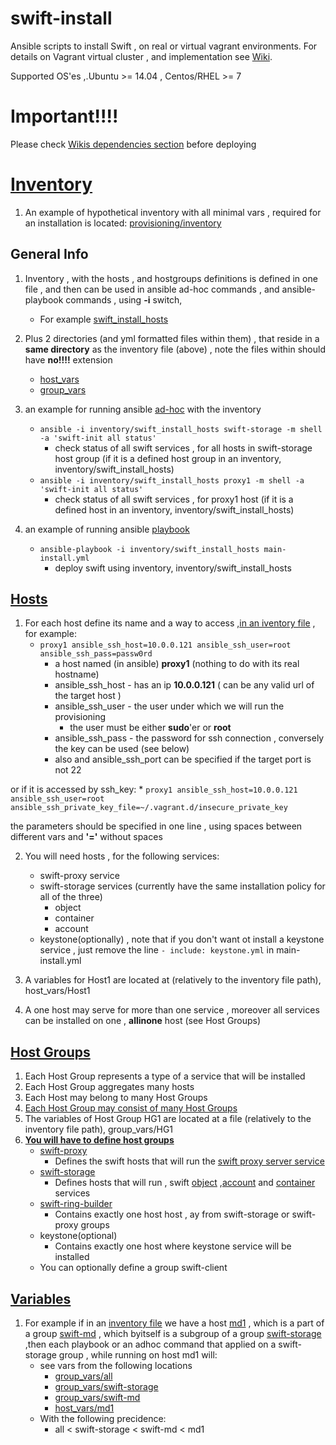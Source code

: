 # swift-install
Ansible scripts to install Swift , on real or virtual vagrant environments. For details on Vagrant virtual cluster , and implementation see [Wiki](https://github.com/Open-I-Beam/swift-install/wiki).

Supported OS'es ,.Ubuntu >= 14.04 , Centos/RHEL >= 7

# Important!!!!   
Please check [Wikis dependencies section](https://github.com/Open-I-Beam/swift-install/wiki/Dependencies) before deploying 

# [Inventory](http://docs.ansible.com/intro_inventory.html)
1. An example of hypothetical inventory with all minimal vars , required for an installation is located:     [provisioning/inventory](https://github.com/Open-I-Beam/swift-install/tree/master/provisioning/inventory)

## General Info
1. Inventory , with the hosts , and hostgroups definitions is defined in one file , and then can be used in ansible ad-hoc commands , and ansible-playbook commands , using **-i** switch, 
    * For example [swift_install_hosts](https://github.com/Open-I-Beam/swift-install/blob/master/provisioning/inventory/swift_install_hosts)

2. Plus 2 directories (and yml formatted files within them) , that reside in a **same directory** as the inventory file (above) , note the files within should have **no!!!!** extension
    * [host_vars](https://github.com/Open-I-Beam/swift-install/tree/master/provisioning/inventory/host_vars)
    * [group_vars](https://github.com/Open-I-Beam/swift-install/tree/master/provisioning/inventory/group_vars)

3. an example for running ansible [ad-hoc](http://docs.ansible.com/intro_adhoc.html) with the inventory
    * ```ansible -i inventory/swift_install_hosts swift-storage -m shell -a 'swift-init all status'```
       * check status of all swift services , for all hosts in swift-storage host group (if it is a defined host group in an inventory, inventory/swift_install_hosts)
    * ```ansible -i inventory/swift_install_hosts proxy1 -m shell -a 'swift-init all status'```
       * check status of all swift services , for proxy1 host (if it is a defined host in an inventory, inventory/swift_install_hosts)

4. an example of running ansible [playbook](http://docs.ansible.com/playbooks.html)
    * ```ansible-playbook -i inventory/swift_install_hosts main-install.yml```
        * deploy swift using inventory, inventory/swift_install_hosts

## [Hosts](http://docs.ansible.com/intro_inventory.html#hosts-and-groups)
1. For each host define its name and a way to access ,[in an iventory file](https://github.com/Open-I-Beam/swift-install/blob/master/provisioning/inventory/swift_install_hosts) , for example:
     * ```proxy1 ansible_ssh_host=10.0.0.121 ansible_ssh_user=root ansible_ssh_pass=passw0rd```
         * a host named (in ansible) **proxy1** (nothing to do with its real hostname)
         * ansible_ssh_host - has an ip **10.0.0.121** ( can be any valid url of the target host )
         * ansible_ssh_user - the user under which we will run the provisioning
             * the user must be either **sudo**'er or **root**
         * ansible_ssh_pass - the password for ssh connection , conversely the key can be used (see below)
         * also and ansible_ssh_port can be specified if the target port is not 22
         

  or if it is accessed by ssh_key:
     * ```proxy1 ansible_ssh_host=10.0.0.121 ansible_ssh_user=root ansible_ssh_private_key_file=~/.vagrant.d/insecure_private_key```
  
  the parameters should be specified in one line , using spaces between different vars and **'='** without spaces
  
2. You will need hosts , for the following services:
     * swift-proxy service
     * swift-storage services (currently have the same installation policy for all of the three)
         * object  
         * container
         * account
     * keystone(optionally) , note that if you don't want ot install a keystone service , just remove the line ```- include: keystone.yml``` in main-install.yml

3. A variables for Host1 are located at (relatively to the inventory file path), host_vars/Host1 

4. A one host may serve for more than one service , moreover all services can be installed on one , **allinone** host (see Host Groups)


## [Host Groups](http://docs.ansible.com/intro_inventory.html#hosts-and-groups)
1. Each Host Group represents a type of a service that will be installed
2. Each Host Group aggregates many hosts
3. Each Host may belong to many Host Groups
4. [Each Host Group may consist of many Host Groups](http://docs.ansible.com/intro_inventory.html#groups-of-groups-and-group-variables)
5. The variables of Host Group HG1 are located at a file (relatively to the inventory file path), group_vars/HG1
6. [**You will have to define host groups**](https://github.com/Open-I-Beam/swift-install/blob/master/provisioning/inventory/swift_install_hosts)
    * [swift-proxy](https://github.com/Open-I-Beam/swift-install/blob/master/provisioning/inventory/group_vars/swift-proxy)
        * Defines the swift hosts that will run the [swift proxy server service](http://docs.openstack.org/juno/config-reference/content/proxy-server-configuration.html) 
    * [swift-storage](https://github.com/Open-I-Beam/swift-install/blob/master/provisioning/inventory/group_vars/swift-storage)
        * Defines hosts that will run , swift [object](http://docs.openstack.org/juno/config-reference/content/object-server-configuration.html) ,[account](http://docs.openstack.org/juno/config-reference/content/account-server-configuration.html) and [container](http://docs.openstack.org/juno/config-reference/content/container-server-configuration.html) services 
    * [swift-ring-builder](https://github.com/Open-I-Beam/swift-install/blob/master/provisioning/inventory/group_vars/swift-ring-builder)
        * Contains exactly one host host , ay from swift-storage or swift-proxy groups
    * keystone(optional)
        * Contains exactly one host where keystone service will be installed 
    * You can optionally define a group swift-client


## [Variables](http://docs.ansible.com/playbooks_variables.html)
1. For example if in an [inventory file](https://github.com/Open-I-Beam/swift-install/blob/master/provisioning/inventory/swift_install_hosts) we have a host [md1](https://github.com/Open-I-Beam/swift-install/blob/master/provisioning/inventory/host_vars/md1) , which is a part of a group [swift-md](https://github.com/Open-I-Beam/swift-install/blob/master/provisioning/inventory/group_vars/swift-md) , which byitself is a subgroup of a group [swift-storage](https://github.com/Open-I-Beam/swift-install/blob/master/provisioning/inventory/group_vars/swift-storage) ,then each playbook or an adhoc command that applied on a swift-storage group , while running on host md1 will:
    * see vars from the following locations
        * [group_vars/all](https://github.com/Open-I-Beam/swift-install/blob/master/provisioning/inventory/group_vars/all)
        * [group_vars/swift-storage](https://github.com/Open-I-Beam/swift-install/blob/master/provisioning/inventory/group_vars/swift-storage)
        * [group_vars/swift-md](https://github.com/Open-I-Beam/swift-install/blob/master/provisioning/inventory/group_vars/swift-md)
        * [host_vars/md1](https://github.com/Open-I-Beam/swift-install/blob/master/provisioning/inventory/host_vars/md1)
    * With the following precidence:
        * all < swift-storage < swift-md < md1 


